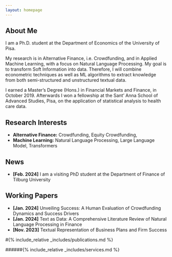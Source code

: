 ```yaml
---
layout: homepage
---
```


## About Me

I am a Ph.D. student at the Department of Economics of the University of Pisa.

My research is in Alternative Finance, i.e. Crowdfunding, and in  Applied Machine Learning, with a focus on Natural Language Processing.
My goal is to transform Soft Information into data.
Therefore, I will combine econometric techniques as well as ML algorithms to extract knowledge from both semi-structured and unstructured textual data.


I earned a Master’s Degree (Hons.) in Financial Markets and Finance, in October 2019.
Afterwards I won a fellowship at the Sant’ Anna School of Advanced Studies, Pisa, on the application of statistical analysis to health care data.

## Research Interests

- **Alternative Finance:** Crowdfunding, Equity Crowdfunding, 
- **Machine Learning:** Natural Language Processing, Large Language Model, Transformers

## News

- **[Feb. 2024]** I am a visiting PhD student at the Department of Finance of Tilburg University  
 

## Working Papers
- **[Jan. 2024]** Unveiling Success: A Human Evaluation of Crowdfunding Dynamics and Success Drivers
- **[Jan. 2024]** Text as Data: A Comprehensive Literature Review of Natural Language Processing in Finance  
- **[Nov. 2023]** Textual Representation of Business Plans and Firm Success

#{% include_relative _includes/publications.md %}

######{% include_relative _includes/services.md %}
